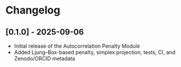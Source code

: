 # Changelog

## [0.1.0] - 2025-09-06
- Initial release of the Autocorrelation Penalty Module
- Added Ljung–Box-based penalty, simplex projection, tests, CI, and Zenodo/ORCID metadata
